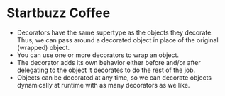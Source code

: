 # Startbuzz Coffee

* Decorators have the same supertype as the objects they decorate. Thus, we can pass around a decorated object in place of the original (wrapped) object.
* You can use one or more decorators to wrap an object.
* The decorator adds its own behavior either before and/or after delegating to the object it decorates to do the rest of the job.
* Objects can be decorated at any time, so we can decorate objects dynamically at runtime with as many decorators as we like.
